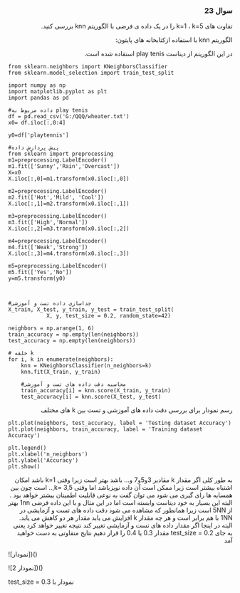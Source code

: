 <div dir='rtl'>

### سوال 23

تفاوت های  k=1 ، k=5 را در یک داده ی فرضی با الگوریتم  knn بررسی کنید.

الگوریتم knn با استفاده ازکتابخانه های پایتون:

در این الگوریتم از دیتاست  play tenis استفاده شده است.


</div>

```# Import necessary modules
from sklearn.neighbors import KNeighborsClassifier
from sklearn.model_selection import train_test_split

import numpy as np
import matplotlib.pyplot as plt
import pandas as pd

#داده مربوط به play tenis
df = pd.read_csv('G:/QQQ/wheater.txt')
x0= df.iloc[:,0:4]

y0=df['playtennis']

#پیش پردازش داده
from sklearn import preprocessing
m1=preprocessing.LabelEncoder()
m1.fit(['Sunny','Rain','Overcast'])
X=x0
X.iloc[:,0]=m1.transform(x0.iloc[:,0])

m2=preprocessing.LabelEncoder()
m2.fit(['Hot','Mild', 'Cool'])
X.iloc[:,1]=m2.transform(x0.iloc[:,1])

m3=preprocessing.LabelEncoder()
m3.fit(['High','Normal'])
X.iloc[:,2]=m3.transform(x0.iloc[:,2])

m4=preprocessing.LabelEncoder()
m4.fit(['Weak','Strong'])
X.iloc[:,3]=m4.transform(x0.iloc[:,3])

m5=preprocessing.LabelEncoder()
m5.fit(['Yes','No'])
y=m5.transform(y0)



#جداسازی داده تست و آموزشی
X_train, X_test, y_train, y_test = train_test_split(
			X, y, test_size = 0.2, random_state=42)

neighbors = np.arange(1, 6)
train_accuracy = np.empty(len(neighbors))
test_accuracy = np.empty(len(neighbors))

# حلقه k
for i, k in enumerate(neighbors):
	knn = KNeighborsClassifier(n_neighbors=k)
	knn.fit(X_train, y_train)
	
	#محاسبه دقت داده های تست و آموزشی 
	train_accuracy[i] = knn.score(X_train, y_train)
	test_accuracy[i] = knn.score(X_test, y_test)
```
<div dir='rtl'>
 رسم نمودار برای بررسی دقت داده های آموزشی و تست بین k های  مختلف 
</div>

```
plt.plot(neighbors, test_accuracy, label = 'Testing dataset Accuracy')
plt.plot(neighbors, train_accuracy, label = 'Training dataset Accuracy')

plt.legend()
plt.xlabel('n_neighbors')
plt.ylabel('Accuracy')
plt.show()

```
<div dir='rtl'>

به طور کلی اگر مقدار k مقادیر 3و5و7 و... باشد بهتر است زیرا وقتی k=1 باشد امکان اشتباه بیشتر است زیرا ممکن است آن داده نویزباشد  اما وقتی  k= 3,5,.. است چون بین همسایه ها رای گیری می شود  می توان گفت به نوعی قابلیت اطمینان بیشتر خواهد بود .
البته این بسیار به خود دیتاست وابسته است
اما در این مثال و با این داده فرضی  1nn بهتر از 5NN است 
زیرا همانطور که مشاهده می شود دقت داده های تست و آزمایشی در 1NN با هم برابر است و هر چه مقدار k افزایش می یابد مقدار هر دو کاهش می یابد.
البته در اینجا اگر مقدار داده های تست و آزمایشی تغییر کند نتیجه تغییر خواهد کرد 
یعنی به جای  test_size = 0.2 مقدار 0.3 یا 0.4 را قرار دهیم نتایج متفاوتی به دست خواهید آمد 
</div>

![نمودار])()


![نمودار 2])()

test_size = 0.3 نمودار با 